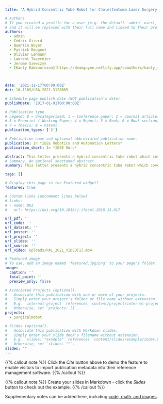 ```yaml
---
title: 'A Hybrid Concentric Tube Robot for Cholesteatoma Laser Surgery'

# Authors
# If you created a profile for a user (e.g. the default `admin` user), write the username (folder name) here
# and it will be replaced with their full name and linked to their profile.
authors:	
  - admin
  - Cédric Girerd
  - Quentin Boyer
  - Patrick Rougeot
  - Olivier Lehmann
  - Laurent Tavernier
  - Jerome Szewczyk 
  - [Kanty Rabenorosoa](https://dvanguyen.netlify.app/coauthors/kanty_rabenorosoa/)
  


date: '2021-11-17T00:00:00Z'
doi: 10.1109/LRA.2021.3128685

# Schedule page publish date (NOT publication's date).
publishDate: '2017-01-01T00:00:00Z'

# Publication type.
# Legend: 0 = Uncategorized; 1 = Conference paper; 2 = Journal article;
# 3 = Preprint / Working Paper; 4 = Report; 5 = Book; 6 = Book section;
# 7 = Thesis; 8 = Patent
publication_types: ['2']

# Publication name and optional abbreviated publication name.
publication: In *IEEE Robotics and Automation Letters*
publication_short: In *IEEE RA-L*

abstract: This letter presents a hybrid concentric tube robot which covers the middle ear volume for exhaustive ablation of residual cholesteatoma. The proposed robotic system combines a concentric tube robot and a wrist at the distal end, actuated by a tendon. We first introduce the surgical protocol through two access points (ear canal and few millimeters size hole through the mastoid), then derive the anatomical constraints and specify the robot tasks. Based on the robot model enriched with the optical fiber stiffness and on anatomical constraints, the robot parameters are determined as the ones among discretized sets that provide the maximal volume coverage. Experiments are conducted with a benchtop prototype on a 3D printed middle ear phantom to validate the wrist model with the optical fiber and the robot repeatability assessment. The wrist model achieved an root mean square error (RMSE) of 1.33 deg and R2 = 96.8%. The robot repeatability has an RMSE of 0.7 mm for distance errors and 1.34 - 2.42 - 3.11 deg for the angular ones. We finally demonstrated the ablation of cholesteatoma by the embedded optical fiber on the hybrid concentric tube robot prototype.
# Summary. An optional shortened abstract.
summary: This letter presents a hybrid concentric tube robot which covers the middle ear volume for exhaustive ablation of residual cholesteatoma.

tags: []

# Display this page in the Featured widget?
featured: true

# Custom links (uncomment lines below)
# links:
# - name: DOI
#   url: https://doi.org/10.1016/j.ifacol.2018.11.017

url_pdf: ''
url_code: ''
url_dataset: ''
url_poster: ''
url_project: ''
url_slides: ''
url_source: ''
url_video: uploads/RAL_2021_VIDEO[1].mp4 

# Featured image
# To use, add an image named `featured.jpg/png` to your page's folder.
image:
  caption: ''
  focal_point: ''
  preview_only: false

# Associated Projects (optional).
#   Associate this publication with one or more of your projects.
#   Simply enter your project's folder or file name without extension.
#   E.g. `internal-project` references `content/project/internal-project/index.md`.
#   Otherwise, set `projects: []`.
projects:
  - SurgicalRobot

# Slides (optional).
#   Associate this publication with Markdown slides.
#   Simply enter your slide deck's filename without extension.
#   E.g. `slides: "example"` references `content/slides/example/index.md`.
#   Otherwise, set `slides: ""`.
slides: ""
---
```


{{% callout note %}}
Click the _Cite_ button above to demo the feature to enable visitors to import publication metadata into their reference management software.
{{% /callout %}}

{{% callout note %}}
Create your slides in Markdown - click the _Slides_ button to check out the example.
{{% /callout %}}

Supplementary notes can be added here, including [code, math, and images](https://wowchemy.com/docs/writing-markdown-latex/).
